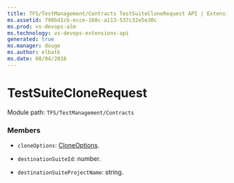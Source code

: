 ```yaml
---
title: TFS/TestManagement/Contracts TestSuiteCloneRequest API | Extensions for Visual Studio Team Services
ms.assetid: 798bd1cb-ecce-168c-a113-537c32e5e30c
ms.prod: vs-devops-alm
ms.technology: vs-devops-extensions-api
generated: true
ms.manager: douge
ms.author: elbatk
ms.date: 08/04/2016
---
```


# TestSuiteCloneRequest

Module path: `TFS/TestManagement/Contracts`


### Members

* `cloneOptions`: [CloneOptions](../../../TFS/TestManagement/Contracts/CloneOptions.md). 

* `destinationSuiteId`: number. 

* `destinationSuiteProjectName`: string. 

